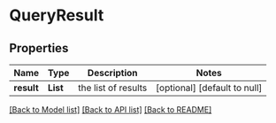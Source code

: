 # QueryResult
## Properties

| Name | Type | Description | Notes |
|------------ | ------------- | ------------- | -------------|
| **result** | **List** | the list of results | [optional] [default to null] |

[[Back to Model list]](../README.md#documentation-for-models) [[Back to API list]](../README.md#documentation-for-api-endpoints) [[Back to README]](../README.md)

